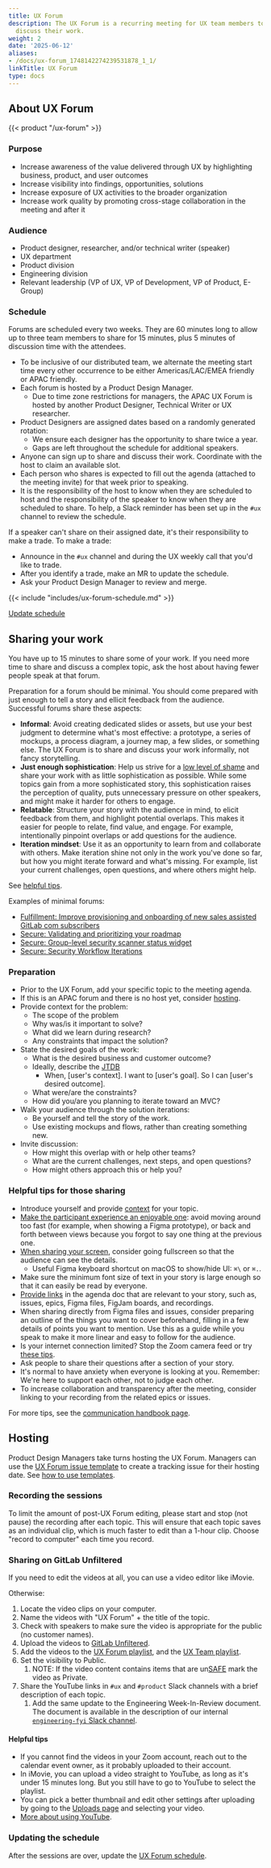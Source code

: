 ```yaml
---
title: UX Forum
description: The UX Forum is a recurring meeting for UX team members to share and
  discuss their work.
weight: 2
date: '2025-06-12'
aliases:
- /docs/ux-forum_1748142274239531878_1_1/
linkTitle: UX Forum
type: docs
---
```


## About UX Forum

{{< product "/ux-forum" >}}

### Purpose

- Increase awareness of the value delivered through UX by highlighting business, product, and user outcomes
- Increase visibility into findings, opportunities, solutions
- Increase exposure of UX activities to the broader organization
- Increase work quality by promoting cross-stage collaboration in the meeting and after it

### Audience

- Product designer, researcher, and/or technical writer (speaker)
- UX department
- Product division
- Engineering division
- Relevant leadership (VP of UX, VP of Development, VP of Product, E-Group)

### Schedule

Forums are scheduled every two weeks. They are 60 minutes long to allow up to three team members to share for 15 minutes, plus 5 minutes of discussion time with the attendees.

- To be inclusive of our distributed team, we alternate the meeting start time every other occurrence to be either Americas/LAC/EMEA friendly or APAC friendly.
- Each forum is hosted by a Product Design Manager.
  - Due to time zone restrictions for managers, the APAC UX Forum is hosted by another Product Designer, Technical Writer or UX researcher.
- Product Designers are assigned dates based on a randomly generated rotation:
  - We ensure each designer has the opportunity to share twice a year.
  - Gaps are left throughout the schedule for additional speakers.
- Anyone can sign up to share and discuss their work. Coordinate with the host to claim an available slot.
- Each person who shares is expected to fill out the agenda (attached to the meeting invite) for that week prior to speaking.
- It is the responsibility of the host to know when they are scheduled to host and the responsibility of the speaker to know when they are scheduled to share. To help, a Slack reminder has been set up in the `#ux` channel to review the schedule.

If a speaker can't share on their assigned date, it's their responsibility to make a trade. To make a trade:

- Announce in the `#ux` channel and during the UX weekly call that you'd like to trade.
- After you identify a trade, make an MR to update the schedule.
- Ask your Product Design Manager to review and merge.

{{< include "includes/ux-forum-schedule.md" >}}

<a href="https://gitlab.com/-/ide/project/gitlab-com/content-sites/handbook/edit/main/-/assets/includes/ux-forum-schedule.md" class="btn btn-primary">Update schedule</a>

## Sharing your work

You have up to 15 minutes to share some of your work.
If you need more time to share and discuss a complex topic, ask the host about having fewer people speak at that forum.

Preparation for a forum should be minimal.
You should come prepared with just enough to tell a story and ellicit feedback from the audience.
Successful forums share these aspects:

- **Informal**:
    Avoid creating dedicated slides or assets, but use your best judgment to determine what's most effective: a prototype, a series of mockups, a process diagram, a journey map, a few slides, or something else.
    The UX Forum is to share and discuss your work informally, not fancy storytelling.
- **Just enough sophistication**:
    Help us strive for a [low level of shame](/handbook/values/#low-level-of-shame-when-dogfooding) and share your work with as little sophistication as possible.
    While some topics gain from a more sophisticated story, this sophistication raises the perception of quality, puts unnecessary pressure on other speakers, and might make it harder for others to engage.
- **Relatable**:
    Structure your story with the audience in mind, to elicit feedback from them, and highlight potential overlaps.
    This makes it easier for people to relate, find value, and engage.
    For example, intentionally pinpoint overlaps or add questions for the audience.
- **Iteration mindset**:
    Use it as an opportunity to learn from and collaborate with others.
    Make iteration shine not only in the work you've done so far, but how you might iterate forward and what's missing.
    For example, list your current challenges, open questions, and where others might help.

See [helpful tips](#helpful-tips-for-those-sharing).

Examples of minimal forums:

- [Fulfillment: Improve provisioning and onboarding of new sales assisted GitLab com subscribers](https://youtu.be/JYl2_Pnh_-I )
- [Secure: Validating and prioritizing your roadmap](https://youtu.be/FVhZ_XNiR6U)
- [Secure: Group-level security scanner status widget](https://youtu.be/4W-cWcEae_o)
- [Secure: Security Workflow Iterations](https://youtu.be/v3gv-rplcBI)

### Preparation

- Prior to the UX Forum, add your specific topic to the meeting agenda.
- If this is an APAC forum and there is no host yet, consider [hosting](#hosting).
- Provide context for the problem:
  - The scope of the problem
  - Why was/is it important to solve?
  - What did we learn during research?
  - Any constraints that impact the solution?
- State the desired goals of the work:
  - What is the desired business and customer outcome?
  - Ideally, describe the [JTDB](https://jtbd.info/replacing-the-user-story-with-the-job-story-af7cdee10c27)
    - When, [user's context]. I want to [user's goal]. So I can [user's desired outcome].
  - What were/are the constraints?
  - How did you/are you planning to iterate toward an MVC?
- Walk your audience through the solution iterations:
  - Be yourself and tell the story of the work.
  - Use existing mockups and flows, rather than creating something new.
- Invite discussion:
  - How might this overlap with or help other teams?
  - What are the current challenges, next steps, and open questions?
  - How might others approach this or help you?

### Helpful tips for those sharing

- Introduce yourself and provide [context](#preparation) for your topic.
- [Make the participant experience an enjoyable one](/handbook/tools-and-tips/zoom/#make-the-participant-experience-an-enjoyable-one): avoid moving around too fast (for example, when showing a Figma prototype), or back and forth between views because you forgot to say one thing at the previous one.
- [When sharing your screen](/handbook/tools-and-tips/zoom/#how-to-share-a-presentation-in-zoom), consider going fullscreen so that the audience can see the details.
  - Useful Figma keyboard shortcut on macOS to show/hide UI: `⌘\` or `⌘.`.
- Make sure the minimum font size of text in your story is large enough so that it can easily be read by everyone.
- [Provide links](/handbook/tools-and-tips/zoom/#provide-links-rather-than-sharing-while-you-present-or-edit) in the agenda doc that are relevant to your story, such as, issues, epics, Figma files, FigJam boards, and recordings.
- When sharing directly from Figma files and issues, consider preparing an outline of the things you want to cover beforehand, filling in a few details of points you want to mention. Use this as a guide while you speak to make it more linear and easy to follow for the audience.
- Is your internet connection limited? Stop the Zoom camera feed or try [these tips](https://www.canr.msu.edu/od/educational-technology/tips-zoom-slow-connection).
- Ask people to share their questions after a section of your story.
- It's normal to have anxiety when everyone is looking at you. Remember: We're here to support each other, not to judge each other.
- To increase collaboration and transparency after the meeting, consider linking to your recording from the related epics or issues.

For more tips, see the [communication handbook page](/handbook/communication/#presentations).

## Hosting

Product Design Managers take turns hosting the UX Forum. Managers can use the [UX Forum issue template](https://gitlab.com/gitlab-org/gitlab-design/-/issues/new?issuable_template=UX%20Forum) to create a tracking issue for their hosting date. See [how to use templates](https://docs.gitlab.com/user/project/description_templates/#use-the-templates).

### Recording the sessions

To limit the amount of post-UX Forum editing, please start and stop (not pause) the recording after each topic. This will ensure that each topic saves as an individual clip, which is much faster to edit than a 1-hour clip. Choose "record to computer" each time you record.

### Sharing on GitLab Unfiltered

If you need to edit the videos at all, you can use a video editor like iMovie.

Otherwise:

1. Locate the video clips on your computer.
1. Name the videos with "UX Forum" + the title of the topic.
1. Check with speakers to make sure the video is appropriate for the public (no customer names).
1. Upload the videos to [GitLab Unfiltered](https://m.youtube.com/playlist?list=PL05JrBw4t0Kq89nFXtkVviaIfYQPptwJz).
1. Add the videos to the [UX Forum playlist](https://www.youtube.com/playlist?list=PL05JrBw4t0Kq89nFXtkVviaIfYQPptwJz), and the [UX Team playlist](https://www.youtube.com/playlist?list=PL05JrBw4t0KqkW0oPW3n0HqVgKcONVnO5).
1. Set the visibility to Public.
   1. NOTE: If the video content contains items that are un[SAFE](/handbook/legal/safe-framework/) mark the video as Private.
1. Share the YouTube links in `#ux` and `#product` Slack channels with a brief description of each topic.
   1. Add the same update to the Engineering Week-In-Review document. The document is available in the description of our internal [`engineering-fyi` Slack channel](https://gitlab.slack.com/archives/CJWA4E9UG).

#### Helpful tips

- If you cannot find the videos in your Zoom account, reach out to the calendar event owner, as it probably uploaded to their account.
- In iMovie, you can upload a video straight to YouTube, as long as it's under 15 minutes long. But you still have to go to YouTube to select the playlist.
- You can pick a better thumbnail and edit other settings after uploading by going to the [Uploads page](https://studio.youtube.com/channel/UCMtZ0sc1HHNtGGWZFDRTh5A/videos/upload) and selecting your video.
- [More about using YouTube](/handbook/marketing/marketing-operations/youtube/).

### Updating the schedule

After the sessions are over, update the [UX Forum schedule](https://gitlab.com/-/ide/project/gitlab-com/content-sites/handbook/edit/main/-/assets/includes/ux-forum-schedule.md).
